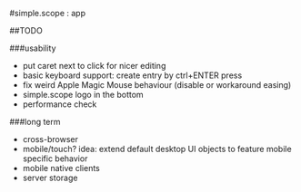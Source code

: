 #simple.scope : app

##TODO

###usability
* put caret next to click for nicer editing
* basic keyboard support: create entry by ctrl+ENTER press
* fix weird Apple Magic Mouse behaviour (disable or workaround easing)
* simple.scope logo in the bottom
* performance check


###long term
* cross-browser
* mobile/touch? idea: extend default desktop UI objects to feature mobile specific behavior
* mobile native clients
* server storage